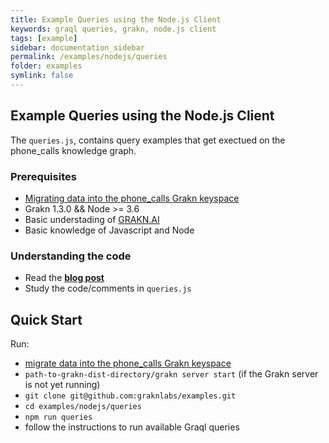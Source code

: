 ```yaml
---
title: Example Queries using the Node.js Client
keywords: graql queries, grakn, node.js client
tags: [example]
sidebar: documentation_sidebar
permalink: /examples/nodejs/queries
folder: examples
symlink: false
---
```


## Example Queries using the Node.js Client

The `queries.js`, contains query examples that get exectued on the phone_calls knowledge graph.

### Prerequisites

- [Migrating data into the phone_calls Grakn keyspace](https://github.com/graknlabs/examples/tree/master/nodejs/migration)
- Grakn 1.3.0 && Node >= 3.6
- Basic understading of [GRAKN.AI](http://dev.grakn.ai/docs)
- Basic knowledge of Javascript and Node

### Understanding the code

- Read the **[blog post](...)**
- Study the code/comments in `queries.js`

## Quick Start

Run:

- [migrate data into the phone_calls Grakn keyspace](https://github.com/graknlabs/examples/tree/master/nodejs/migration)
- `path-to-grakn-dist-directory/grakn server start` (if the Grakn server is not yet running)
- `git clone git@github.com:graknlabs/examples.git`
- `cd examples/nodejs/queries`
- `npm run queries`
- follow the instructions to run available Graql queries
